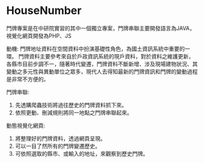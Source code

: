 # HouseNumber

門牌專案是在中研院實習的其中一個獨立專案，門牌串聯主要開發語言為JAVA，視覺化網頁開發為PHP、JS

動機:
門牌地址資料在空間資料中扮演基礎性角色，為國土資訊系統中重要的一環。
門牌資料主要參考來自於戶政資訊系統的現戶資料，對於資料之維護更新，各縣市目前步調不一，隨著時代變遷，門牌資料不斷新增、涉及現場建物狀況、其變動之多元性與異動單位之眾多，現代人去得知最新的門牌資訊和門牌的變動過程是非常不方便的。

門牌串聯:
1. 先透購爬蟲技術將過往歷史的門牌資料抓下來。
2. 依照更動、刪減規則將同一地點之門牌串聯起來。

動態視覺化網頁:
1. 將整理好的門牌資料，透過網頁呈現。
2. 可以一目了然所有的門牌變遷歷史。
3. 可依照選取的縣市、或輸入的地址，來觀察到歷史門牌。
